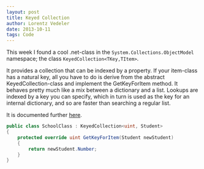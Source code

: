 ```yaml
---
layout: post
title: Keyed Collection
author: Lorentz Vedeler
date: 2013-10-11
tags: Code
---
```

This week I found a cool .net-class in the `System.Collections.ObjectModel` namespace; the class `KeyedCollection<TKey,TItem>`.

It provides a collection that can be indexed by a property. If your item-class has a natural key, all you have to do is derive from the abstract KeyedCollection-class and implement the GetKeyForItem method. It behaves pretty much like a mix between a dictionary and a list. Lookups are indexed by a key you can specify, which in turn is used as the key for an internal dictionary, and so are faster than searching a regular list.

It is documented further [here][1].

```csharp
public class SchoolClass : KeyedCollection<uint, Student>
{
    protected override uint GetKeyForItem(Student newStudent)
    {
        return newStudent.Number;
    }
}
```

[1]: https://docs.microsoft.com/en-us/dotnet/api/system.collections.objectmodel.keyedcollection-2